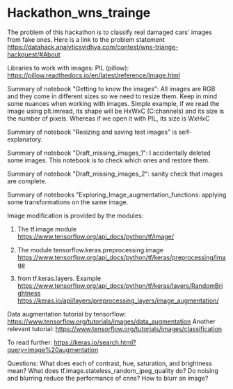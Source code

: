 # Hackathon_wns_trainge
The problem of this hackathon is to classify real damaged cars' images from fake ones. Here is a link to the problem statement https://datahack.analyticsvidhya.com/contest/wns-triange-hackquest/#About

Libraries to work with images:
PIL (pillow): https://pillow.readthedocs.io/en/latest/reference/Image.html

Summary of notebook "Getting to know the images":
All images are RGB and they come in different sizes so we need to resize them.
Keep in mind some nuances when working with images. Simple example, if we read the image using plt.imread, its shape will be HxWxC (C:channels) and its size is the number of pixels. Whereas if we open it with PIL, its size is WxHxC

Summary of notebook "Resizing and saving test images" is self-explanatory.

Summary of notebook "Draft_missing_images_1": I accidentally deleted some images. This notebook is to check which ones and restore them. 

Summary of notebook "Draft_missing_images_2": sanity check that images are complete.

Summary of notebooks "Exploring_Image_augmentation_functions: applying some transformations on the same image. 

Image modification is provided by the modules:
1. The tf.image module https://www.tensorflow.org/api_docs/python/tf/image/
2. The module tensorflow.keras.preprocessing.image https://www.tensorflow.org/api_docs/python/tf/keras/preprocessing/image

3. from tf.keras.layers. Example https://www.tensorflow.org/api_docs/python/tf/keras/layers/RandomBrightness
https://keras.io/api/layers/preprocessing_layers/image_augmentation/

Data augmentation tutorial by tensorflow: https://www.tensorflow.org/tutorials/images/data_augmentation
Another relevant tutorial: https://www.tensorflow.org/tutorials/images/classification 

To read further:
https://keras.io/search.html?query=image%20augmentation

Questions:
What does each of contrast, hue, saturation, and brightness mean?
What does tf.image.stateless_random_jpeg_quality do?
Do noising and blurring reduce the performance of cnns?
How to blurr an image?


